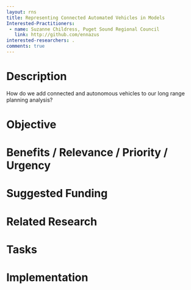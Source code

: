 ```yaml
---
layout: rns
title: Representing Connected Automated Vehicles in Models
Interested-Practitioners:
 - name: Suzanne Childress, Puget Sound Regional Council
   link: http://github.com/ennazus
interested-researchers: .
comments: true
---
```


# Description
How do we add connected and autonomous vehicles to our long range planning analysis?

# Objective

# Benefits / Relevance / Priority / Urgency

# Suggested Funding

# Related Research

# Tasks

# Implementation